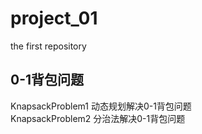 # project_01
the first repository
## 0-1背包问题
KnapsackProblem1 动态规划解决0-1背包问题  
KnapsackProblem2 分治法解决0-1背包问题
